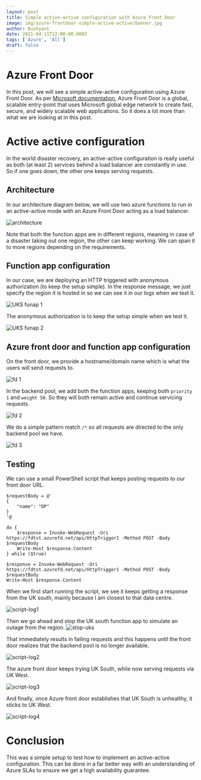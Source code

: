```yaml
---
layout: post
title: Simple active-active configuration with Azure Front Door
image: img/azure-frontdoor-simple-active-active/banner.jpg
author: Dushyant
date: 2021-04-11T12:00:00.000Z
tags: ['Azure', 'All']
draft: false
---
```


# Azure Front Door

In this post, we will see a simple active-active configuration using Azure Front Door. As per [Microsoft documentation](https://docs.microsoft.com/en-us/azure/frontdoor/front-door-overview), Azure Front Door is a global, scalable entry-point that uses Microsoft global edge network to create fast, secure, and widely scalable web applications. So it does a lot more than what we are looking at in this post.

# Active active configuration

In the world disaster recovery, an active-active configuration is really useful as both (at least 2) services behind a load balancer are constantly in use. So if one goes down, the other one keeps serving requests.

## Architecture

In our architecture diagram below, we will use two azure functions to run in an active-active mode with an Azure Front Door acting as a load balancer.

![architecture](./img/azure-frontdoor-simple-active-active/architecture.png)

Note that both the function apps are in different regions, meaning in case of a disaster taking out one region, the other can keep working. We can span it to more regions depending on the requirements.

## Function app configuration

In our case, we are deploying an HTTP triggered with anonymous authorization (to keep the setup simple). In the response message, we just specify the region it is hosted in so we can see it in our logs when we test it.

![UKS funap 1](./img/azure-frontdoor-simple-active-active/uks-funap.png)
<br/>

The anonymous authorization is to keep the setup simple when we test it.

![UKS funap 2](./img/azure-frontdoor-simple-active-active/uks-funap2.png)
<br/>

## Azure front door and function app configuration

On the front door, we provide a hostname/domain name which is what the users will send requests to.

![fd 1](./img/azure-frontdoor-simple-active-active/fd1.png)
<br/>

In the backend pool, we add both the function apps, keeping both `priority 1` and `weight 50`. So they will both remain active and continue servicing requests.

![fd 2](./img/azure-frontdoor-simple-active-active/fd2.png)
<br/>

We do a simple pattern match `/*` so all requests are directed to the only backend pool we have.

![fd 3](./img/azure-frontdoor-simple-active-active/fd3.png)
<br/>

## Testing

We can use a small PowerShell script that keeps posting requests to our front door URL.

```
$requestBody = @'
{
    "name": "DP"
}
'@

do {
    $response = Invoke-WebRequest -Uri https://fdtst.azurefd.net/api/HttpTrigger1 -Method POST -Body $requestBody
    Write-Host $response.Content
} while ($true)

$response = Invoke-WebRequest -Uri https://fdtst.azurefd.net/api/HttpTrigger1 -Method POST -Body $requestBody
Write-Host $response.Content
```

When we first start running the script, we see it keeps getting a response from the UK south, mainly because I am closest to that data centre.
<br/>

![script-log1](./img/azure-frontdoor-simple-active-active/script-log1.png)
<br/>

Then we go ahead and stop the UK south function app to simulate an outage from the region.
![stop-uks](./img/azure-frontdoor-simple-active-active/stop-uks.png)
<br/>

That immediately results in failing requests and this happens until the front door realizes that the backend pool is no longer available.
<br/>

![script-log2](./img/azure-frontdoor-simple-active-active/script-log2.png)
<br/>

The azure front door keeps trying UK South, while now serving requests via UK West.
<br/>

![script-log3](./img/azure-frontdoor-simple-active-active/script-log3.png)
<br/>

And finally, once Azure front door establishes that UK South is unhealthy, it sticks to UK West.
<br/>

![script-log4](./img/azure-frontdoor-simple-active-active/script-log4.png)
<br/>

# Conclusion

This was a simple setup to test how to implement an active-active configuration. This can be done in a far better way with an understanding of Azure SLAs to ensure we get a high availability guarantee.